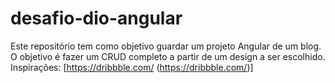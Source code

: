 # desafio-dio-angular
Este repositório tem como objetivo guardar um projeto Angular de um blog. O objetivo é fazer um CRUD completo a partir de um design a ser escolhido. Inspirações: [https://dribbble.com/ (https://dribbble.com/)]
